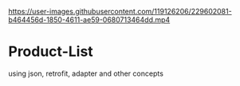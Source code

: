 

https://user-images.githubusercontent.com/119126206/229602081-b464456d-1850-4611-ae59-0680713464dd.mp4

# Product-List
using json, retrofit, adapter and other concepts
